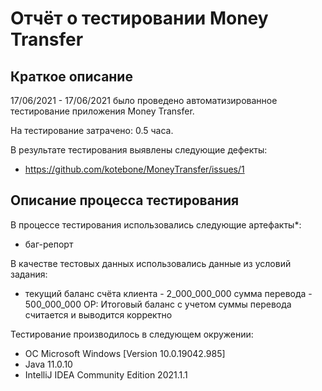# Отчёт о тестировании Money Transfer

## Краткое описание

17/06/2021 - 17/06/2021 было проведено автоматизированное тестирование приложения Money Transfer.

На тестирование затрачено: 0.5 часа.

В результате тестирования выявлены следующие дефекты:
* https://github.com/kotebone/MoneyTransfer/issues/1

## Описание процесса тестирования

В процессе тестирования использовались следующие артефакты*:
* баг-репорт

В качестве тестовых данных использовались данные из условий задания:
* текущий баланс счёта клиента - 2_000_000_000
  сумма перевода - 500_000_000
  ОР: Итоговый баланс с учетом суммы перевода считается и выводится корректно

Тестирование производилось в следующем окружении:
* ОС Microsoft Windows [Version 10.0.19042.985]
* Java 11.0.10
* IntelliJ IDEA Community Edition 2021.1.1